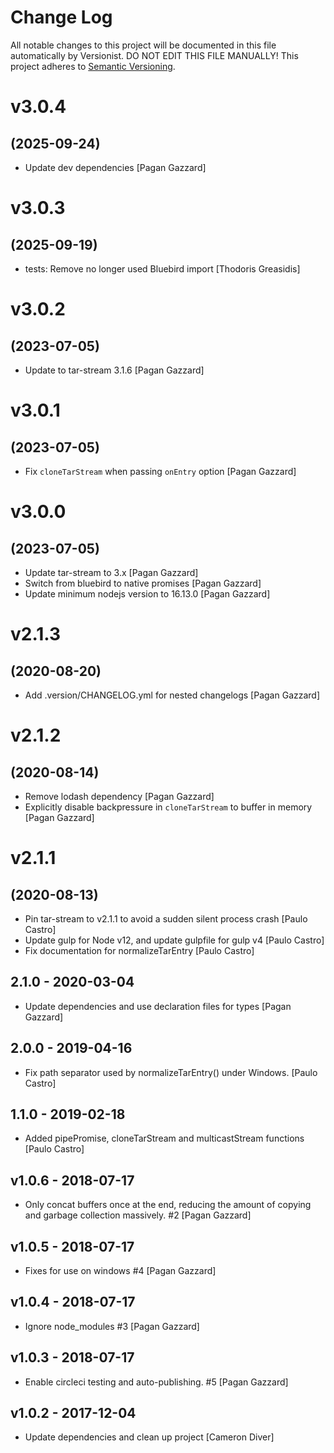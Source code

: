 # Change Log

All notable changes to this project will be documented in this file
automatically by Versionist. DO NOT EDIT THIS FILE MANUALLY!
This project adheres to [Semantic Versioning](http://semver.org/).

# v3.0.4
## (2025-09-24)

* Update dev dependencies [Pagan Gazzard]

# v3.0.3
## (2025-09-19)

* tests: Remove no longer used Bluebird import [Thodoris Greasidis]

# v3.0.2
## (2023-07-05)

* Update to tar-stream 3.1.6 [Pagan Gazzard]

# v3.0.1
## (2023-07-05)

* Fix `cloneTarStream` when passing `onEntry` option [Pagan Gazzard]

# v3.0.0
## (2023-07-05)

* Update tar-stream to 3.x [Pagan Gazzard]
* Switch from bluebird to native promises [Pagan Gazzard]
* Update minimum nodejs version to 16.13.0 [Pagan Gazzard]

# v2.1.3
## (2020-08-20)

* Add .version/CHANGELOG.yml for nested changelogs [Pagan Gazzard]

# v2.1.2
## (2020-08-14)

* Remove lodash dependency [Pagan Gazzard]
* Explicitly disable backpressure in `cloneTarStream` to buffer in memory [Pagan Gazzard]

# v2.1.1
## (2020-08-13)

* Pin tar-stream to v2.1.1 to avoid a sudden silent process crash [Paulo Castro]
* Update gulp for Node v12, and update gulpfile for gulp v4 [Paulo Castro]
* Fix documentation for normalizeTarEntry [Paulo Castro]

## 2.1.0 - 2020-03-04

* Update dependencies and use declaration files for types [Pagan Gazzard]

## 2.0.0 - 2019-04-16

* Fix path separator used by normalizeTarEntry() under Windows. [Paulo Castro]

## 1.1.0 - 2019-02-18

* Added pipePromise, cloneTarStream and multicastStream functions [Paulo Castro]

## v1.0.6 - 2018-07-17

* Only concat buffers once at the end, reducing the amount of copying and garbage collection massively. #2 [Pagan Gazzard]

## v1.0.5 - 2018-07-17

* Fixes for use on windows #4 [Pagan Gazzard]

## v1.0.4 - 2018-07-17

* Ignore node_modules #3 [Pagan Gazzard]

## v1.0.3 - 2018-07-17

* Enable circleci testing and auto-publishing. #5 [Pagan Gazzard]

## v1.0.2 - 2017-12-04

* Update dependencies and clean up project [Cameron Diver]
